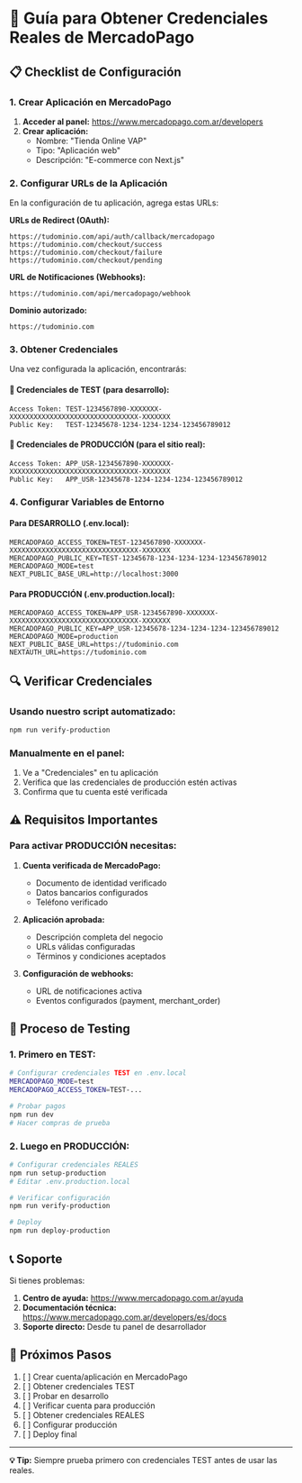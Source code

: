 # 🚀 Guía para Obtener Credenciales Reales de MercadoPago

## 📋 Checklist de Configuración

### 1. Crear Aplicación en MercadoPago

1. **Acceder al panel:** https://www.mercadopago.com.ar/developers
2. **Crear aplicación:**
   - Nombre: "Tienda Online VAP"
   - Tipo: "Aplicación web"
   - Descripción: "E-commerce con Next.js"

### 2. Configurar URLs de la Aplicación

En la configuración de tu aplicación, agrega estas URLs:

**URLs de Redirect (OAuth):**
```
https://tudominio.com/api/auth/callback/mercadopago
https://tudominio.com/checkout/success
https://tudominio.com/checkout/failure
https://tudominio.com/checkout/pending
```

**URL de Notificaciones (Webhooks):**
```
https://tudominio.com/api/mercadopago/webhook
```

**Dominio autorizado:**
```
https://tudominio.com
```

### 3. Obtener Credenciales

Una vez configurada la aplicación, encontrarás:

#### 🧪 **Credenciales de TEST (para desarrollo):**
```
Access Token: TEST-1234567890-XXXXXXX-XXXXXXXXXXXXXXXXXXXXXXXXXXXXXXXX-XXXXXXX
Public Key:   TEST-12345678-1234-1234-1234-123456789012
```

#### 🚀 **Credenciales de PRODUCCIÓN (para el sitio real):**
```
Access Token: APP_USR-1234567890-XXXXXXX-XXXXXXXXXXXXXXXXXXXXXXXXXXXXXXXX-XXXXXXX
Public Key:   APP_USR-12345678-1234-1234-1234-123456789012
```

### 4. Configurar Variables de Entorno

#### Para DESARROLLO (.env.local):
```env
MERCADOPAGO_ACCESS_TOKEN=TEST-1234567890-XXXXXXX-XXXXXXXXXXXXXXXXXXXXXXXXXXXXXXXX-XXXXXXX
MERCADOPAGO_PUBLIC_KEY=TEST-12345678-1234-1234-1234-123456789012
MERCADOPAGO_MODE=test
NEXT_PUBLIC_BASE_URL=http://localhost:3000
```

#### Para PRODUCCIÓN (.env.production.local):
```env
MERCADOPAGO_ACCESS_TOKEN=APP_USR-1234567890-XXXXXXX-XXXXXXXXXXXXXXXXXXXXXXXXXXXXXXXX-XXXXXXX
MERCADOPAGO_PUBLIC_KEY=APP_USR-12345678-1234-1234-1234-123456789012
MERCADOPAGO_MODE=production
NEXT_PUBLIC_BASE_URL=https://tudominio.com
NEXTAUTH_URL=https://tudominio.com
```

## 🔍 Verificar Credenciales

### Usando nuestro script automatizado:
```bash
npm run verify-production
```

### Manualmente en el panel:
1. Ve a "Credenciales" en tu aplicación
2. Verifica que las credenciales de producción estén activas
3. Confirma que tu cuenta esté verificada

## ⚠️ Requisitos Importantes

### Para activar PRODUCCIÓN necesitas:

1. **Cuenta verificada de MercadoPago:**
   - Documento de identidad verificado
   - Datos bancarios configurados
   - Teléfono verificado

2. **Aplicación aprobada:**
   - Descripción completa del negocio
   - URLs válidas configuradas
   - Términos y condiciones aceptados

3. **Configuración de webhooks:**
   - URL de notificaciones activa
   - Eventos configurados (payment, merchant_order)

## 🧪 Proceso de Testing

### 1. Primero en TEST:
```bash
# Configurar credenciales TEST en .env.local
MERCADOPAGO_MODE=test
MERCADOPAGO_ACCESS_TOKEN=TEST-...

# Probar pagos
npm run dev
# Hacer compras de prueba
```

### 2. Luego en PRODUCCIÓN:
```bash
# Configurar credenciales REALES
npm run setup-production
# Editar .env.production.local

# Verificar configuración
npm run verify-production

# Deploy
npm run deploy-production
```

## 📞 Soporte

Si tienes problemas:

1. **Centro de ayuda:** https://www.mercadopago.com.ar/ayuda
2. **Documentación técnica:** https://www.mercadopago.com.ar/developers/es/docs
3. **Soporte directo:** Desde tu panel de desarrollador

## 🎯 Próximos Pasos

1. [ ] Crear cuenta/aplicación en MercadoPago
2. [ ] Obtener credenciales TEST
3. [ ] Probar en desarrollo
4. [ ] Verificar cuenta para producción
5. [ ] Obtener credenciales REALES
6. [ ] Configurar producción
7. [ ] Deploy final

---

**💡 Tip:** Siempre prueba primero con credenciales TEST antes de usar las reales.
